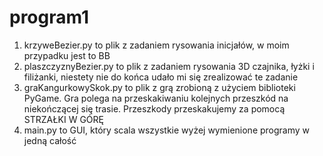 # program1
1. krzyweBezier.py to plik z zadaniem rysowania inicjałów, w moim przypadku jest to BB
2. plaszczyznyBezier.py to plik z zadaniem rysowania 3D czajnika, łyżki i filiżanki, niestety nie do końca udało mi się zrealizować te zadanie
3. graKangurkowySkok.py to plik z grą zrobioną z użyciem biblioteki PyGame. Gra polega na przeskakiwaniu kolejnych przeszkód na niekończącej się trasie. Przeszkody          przeskakujemy za pomocą STRZAŁKI W GÓRĘ
4. main.py to GUI, który scala wszystkie wyżej wymienione programy w jedną całość
